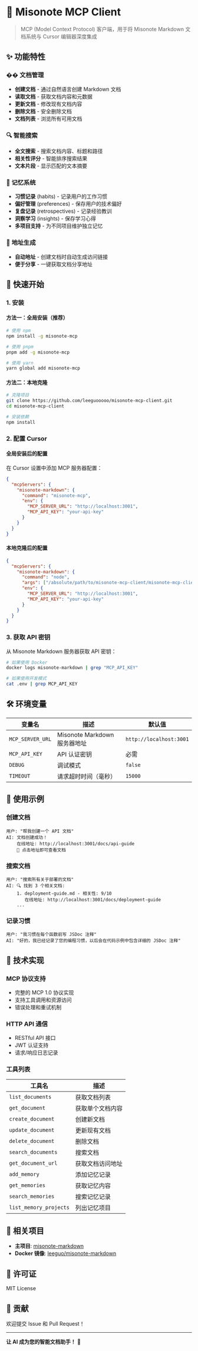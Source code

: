 # 🤖 Misonote MCP Client

> MCP (Model Context Protocol) 客户端，用于将 Misonote Markdown 文档系统与 Cursor 编辑器深度集成

## ✨ 功能特性

### �� **文档管理**
- **创建文档** - 通过自然语言创建 Markdown 文档
- **读取文档** - 获取文档内容和元数据
- **更新文档** - 修改现有文档内容
- **删除文档** - 安全删除文档
- **文档列表** - 浏览所有可用文档

### 🔍 **智能搜索**
- **全文搜索** - 搜索文档内容、标题和路径
- **相关性评分** - 智能排序搜索结果
- **文本片段** - 显示匹配的文本摘要

### 🧠 **记忆系统**
- **习惯记录** (habits) - 记录用户的工作习惯
- **偏好管理** (preferences) - 保存用户的技术偏好
- **复盘记录** (retrospectives) - 记录经验教训
- **洞察学习** (insights) - 保存学习心得
- **多项目支持** - 为不同项目维护独立记忆

### 🔗 **地址生成**
- **自动地址** - 创建文档时自动生成访问链接
- **便于分享** - 一键获取文档分享地址

## 🚀 快速开始

### 1. 安装

#### 方法一：全局安装（推荐）

```bash
# 使用 npm
npm install -g misonote-mcp

# 使用 pnpm
pnpm add -g misonote-mcp

# 使用 yarn
yarn global add misonote-mcp
```

#### 方法二：本地克隆

```bash
# 克隆项目
git clone https://github.com/leeguooooo/misonote-mcp-client.git
cd misonote-mcp-client

# 安装依赖
npm install
```

### 2. 配置 Cursor

#### 全局安装后的配置

在 Cursor 设置中添加 MCP 服务器配置：

```json
{
  "mcpServers": {
    "misonote-markdown": {
      "command": "misonote-mcp",
      "env": {
        "MCP_SERVER_URL": "http://localhost:3001",
        "MCP_API_KEY": "your-api-key"
      }
    }
  }
}
```

#### 本地克隆后的配置

```json
{
  "mcpServers": {
    "misonote-markdown": {
      "command": "node",
      "args": ["/absolute/path/to/misonote-mcp-client/misonote-mcp-client.js"],
      "env": {
        "MCP_SERVER_URL": "http://localhost:3001",
        "MCP_API_KEY": "your-api-key"
      }
    }
  }
}
```

### 3. 获取 API 密钥

从 Misonote Markdown 服务器获取 API 密钥：

```bash
# 如果使用 Docker
docker logs misonote-markdown | grep "MCP_API_KEY"

# 如果使用开发模式
cat .env | grep MCP_API_KEY
```

## 🛠️ 环境变量

| 变量名 | 描述 | 默认值 |
|--------|------|--------|
| `MCP_SERVER_URL` | Misonote Markdown 服务器地址 | `http://localhost:3001` |
| `MCP_API_KEY` | API 认证密钥 | 必需 |
| `DEBUG` | 调试模式 | `false` |
| `TIMEOUT` | 请求超时时间（毫秒） | `15000` |

## 🎯 使用示例

### 创建文档
```
用户: "帮我创建一个 API 文档"
AI: 文档创建成功！
    在线地址: http://localhost:3001/docs/api-guide
    📖 点击地址即可查看文档
```

### 搜索文档
```
用户: "搜索所有关于部署的文档"
AI: 🔍 找到 3 个相关文档:
    1. deployment-guide.md - 相关性: 9/10
       在线地址: http://localhost:3001/docs/deployment-guide
    ...
```

### 记录习惯
```
用户: "我习惯在每个函数前写 JSDoc 注释"
AI: "好的，我已经记录了您的编程习惯，以后会在代码示例中包含详细的 JSDoc 注释"
```

## 🔧 技术实现

### MCP 协议支持
- 完整的 MCP 1.0 协议实现
- 支持工具调用和资源访问
- 错误处理和重试机制

### HTTP API 通信
- RESTful API 接口
- JWT 认证支持
- 请求/响应日志记录

### 工具列表

| 工具名 | 描述 |
|--------|------|
| `list_documents` | 获取文档列表 |
| `get_document` | 获取单个文档内容 |
| `create_document` | 创建新文档 |
| `update_document` | 更新现有文档 |
| `delete_document` | 删除文档 |
| `search_documents` | 搜索文档 |
| `get_document_url` | 获取文档访问地址 |
| `add_memory` | 添加记忆记录 |
| `get_memories` | 获取记忆内容 |
| `search_memories` | 搜索记忆记录 |
| `list_memory_projects` | 列出记忆项目 |

## 🔗 相关项目

- **主项目**: [misonote-markdown](https://github.com/leeguooooo/misonote-markdown)
- **Docker 镜像**: [leeguo/misonote-markdown](https://hub.docker.com/r/leeguo/misonote-markdown)

## 📄 许可证

MIT License

## 🤝 贡献

欢迎提交 Issue 和 Pull Request！

---

**让 AI 成为您的智能文档助手！** 🚀
